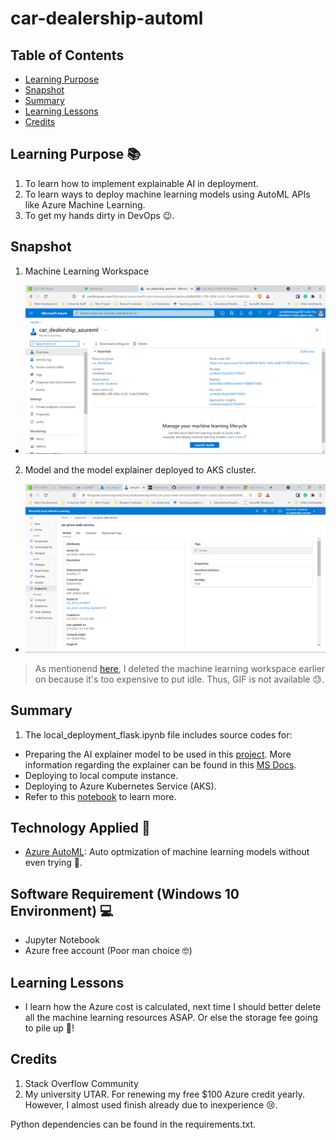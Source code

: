# car-dealership-automl

## Table of Contents
* [Learning Purpose](#Learning-Purpose-)
* [Snapshot](#Snapshot)
* [Summary](#Summary)
* [Learning Lessons](#Learning-Lessons)
* [Credits](#Credits)

## Learning Purpose &#128218;
1. To learn how to implement explainable AI in deployment.
2. To learn ways to deploy machine learning models using AutoML APIs like Azure Machine Learning.
3. To get my hands dirty in DevOps &#128521;.

## Snapshot

1. Machine Learning Workspace

- ![snapshot10](snapshots/snapshot10.png)

2. Model and the model explainer deployed to AKS cluster.
- ![snapshot2](snapshots/snapshot2.png)

> As mentionend [here](#Learning-Lessons), I deleted the machine learning workspace earlier on because it's too expensive to put idle. Thus, GIF is not available &#128531;.

## Summary

1. The local_deployment_flask.ipynb file includes source codes for:
  - Preparing the AI explainer model to be used in this [project](https://github.com/polarBearYap/car-dealership-flask-api). More information regarding the explainer can be found in this [MS Docs](https://docs.microsoft.com/en-gb/azure/machine-learning/how-to-machine-learning-interpretability).
  - Deploying to local compute instance.
  - Deploying to Azure Kubernetes Service (AKS).
  - Refer to this [notebook](https://polarbearyap.github.io/car-dealership-automl/) to learn more.

## Technology Applied &#129302;
- [Azure AutoML](https://docs.microsoft.com/en-us/azure/machine-learning/concept-automated-ml): Auto optmization of machine learning models without even trying &#129315;.

## Software Requirement (Windows 10 Environment) &#128187;
- Jupyter Notebook
- Azure free account (Poor man choice &#129299;)

## Learning Lessons

- I learn how the Azure cost is calculated, next time I should better delete all the machine learning resources ASAP. Or else the storage fee going to pile up &#128184;! 

## Credits

1. Stack Overflow Community
2. My university UTAR. For renewing my free $100 Azure credit yearly. However, I almost used finish already due to inexperience &#128546;.

Python dependencies can be found in the requirements.txt.
